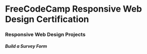 # FreeCodeCamp Responsive Web Design Certification

### Responsive Web Design Projects

##### Build a Survey Form